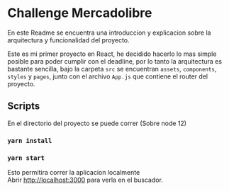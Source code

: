 # Challenge Mercadolibre

En este Readme se encuentra una introduccion y
explicacion sobre la arquitectura y funcionalidad del proyecto.

Este es mi primer proyecto en React, he decidido hacerlo lo mas simple posible 
para poder cumplir con el deadline, por lo tanto la arquitectura es bastante sencilla, 
bajo la carpeta `src` se encuentran `assets`, `components`, `styles` y `pages`, 
junto con el archivo `App.js` que contiene el router del proyecto.

## Scripts

En el directorio del proyecto se puede correr (Sobre node 12)
### `yarn install`
### `yarn start`

Esto permitira correr la aplicacion localmente \
Abrir [http://localhost:3000](http://localhost:3000) para verla en el buscador.
